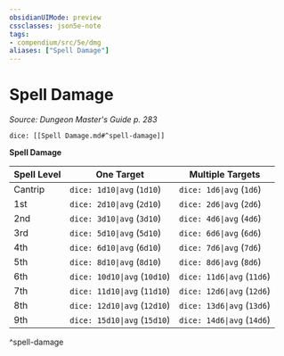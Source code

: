 ```yaml
---
obsidianUIMode: preview
cssclasses: json5e-note
tags:
- compendium/src/5e/dmg
aliases: ["Spell Damage"]
---
```

# Spell Damage
*Source: Dungeon Master's Guide p. 283* 

`dice: [[Spell Damage.md#^spell-damage]]`

**Spell Damage**

| Spell Level | One Target | Multiple Targets |
|-------------|------------|------------------|
| Cantrip | `dice: 1d10\|avg` (`1d10`) | `dice: 1d6\|avg` (`1d6`) |
| 1st | `dice: 2d10\|avg` (`2d10`) | `dice: 2d6\|avg` (`2d6`) |
| 2nd | `dice: 3d10\|avg` (`3d10`) | `dice: 4d6\|avg` (`4d6`) |
| 3rd | `dice: 5d10\|avg` (`5d10`) | `dice: 6d6\|avg` (`6d6`) |
| 4th | `dice: 6d10\|avg` (`6d10`) | `dice: 7d6\|avg` (`7d6`) |
| 5th | `dice: 8d10\|avg` (`8d10`) | `dice: 8d6\|avg` (`8d6`) |
| 6th | `dice: 10d10\|avg` (`10d10`) | `dice: 11d6\|avg` (`11d6`) |
| 7th | `dice: 11d10\|avg` (`11d10`) | `dice: 12d6\|avg` (`12d6`) |
| 8th | `dice: 12d10\|avg` (`12d10`) | `dice: 13d6\|avg` (`13d6`) |
| 9th | `dice: 15d10\|avg` (`15d10`) | `dice: 14d6\|avg` (`14d6`) |
^spell-damage